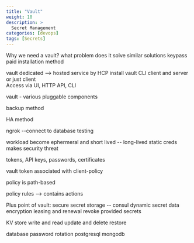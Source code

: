 ```yaml
---
title: "Vault"
weight: 10
description: >
  Secret Management
categories: [devops]
tags: [Secrets]
---
```


Why we need a vault? what problem does it solve 
similar solutions 
  keypass 
paid
installation method 

  vault dedicated --> hosted service by HCP 
  install vault CLI client and server or just client  
Access via UI, HTTP API, CLI 

vault - various pluggable components 

backup method 

HA method 

ngrok --connect to database testing 

workload become ephermeral and short lived -- long-lived static creds makes security threat 


tokens, API keys, passwords, certificates

vault token associated with client-policy 

policy is path-based

policy rules --> contains actions 

Plus point of vault: 
  secure secret storage -- consul 
  dynamic secret 
  data encryption 
  leasing and renewal 
  revoke provided secrets 
  
  

KV store 
  write and read
  update and delete 
  restore 


database password rotation 
  postgresql
  mongodb 
  

